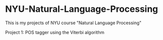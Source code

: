 # NYU-Natural-Language-Processing
This is my projects of NYU course "Natural Language Processing"  

Project 1: POS tagger using the Viterbi algorithm
